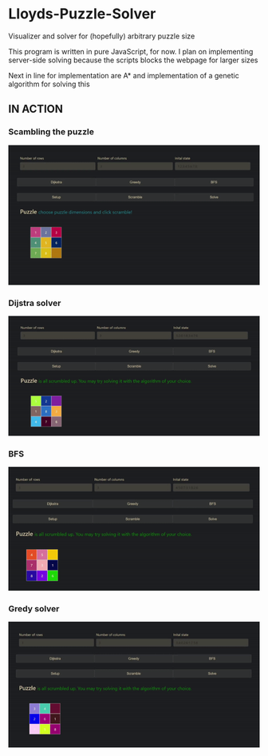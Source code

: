 # Lloyds-Puzzle-Solver
Visualizer and solver for (hopefully) arbitrary puzzle size

This program is written in pure JavaScript, for now. I plan on implementing server-side solving because the scripts blocks the webpage for larger sizes

Next in line for implementation are A* and implementation of a genetic algorithm for solving this

## IN ACTION
### Scambling the puzzle
![Scramble puzzle gif](./gifs/scramble.gif "Scramble puzzle")
### Dijstra solver
![Djistra solving gif](./gifs/dijkstra.gif "Djistra solver")
### BFS
![BFS solving gif](./gifs/bfs.gif "BFS solver")
### Gredy solver
![Greedy solving gif](./gifs/greedy.gif "geedy fail solver")